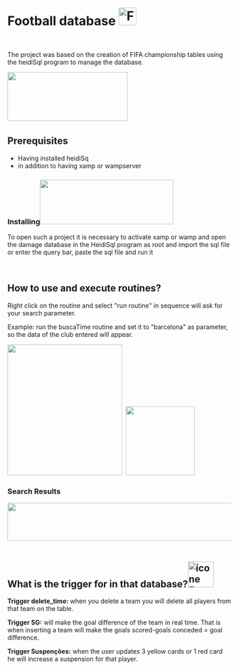<h1><strong>Football database</strong> <img class="alignleft" src="https://image.flaticon.com/icons/svg/27/27221.svg" alt="Football player attempting to kick ball free icon" width="40" height="40" /></h1>
&nbsp;

<a>The project was based on the creation of FIFA championship tables using the heidiSql program to manage the database.</a>

<img class="alignnone size-full wp-image-310" src="http://www.solocart.com.br/wp-content/uploads/2020/03/heidinovo.png" alt="" width="270" height="110" />
&nbsp;
<h2></a><strong>Prerequisites</strong></h2>
<ul style="list-style-type: disc;">
 	<li>Having installed heidiSq</li>
 	<li>in addition to having xamp or wampserver</li>
</ul>
<h3><a id="user-content-installing" class="anchor" href="https://github.com/gustavo910/ProjetoSqlFutebol#installing" aria-hidden="true"></a><strong>Installing</strong><img class="size-medium wp-image-298 alignright" src="http://www.solocart.com.br/wp-content/uploads/2020/03/xampwamp3-300x100.png" alt="" width="300" height="100" /></h3>
To open such a project it is necessary to activate xamp or wamp and open the damage database in the HeidiSql program as root and import the sql file or enter the query bar, paste the sql file and run it

&nbsp;
<h2 id="tw-target-text" class="tw-data-text tw-text-large tw-ta" dir="ltr" data-placeholder="Tradução"><strong><span lang="en">How to use and execute routines?</span></strong></h2>
Right click on the routine and select "run routine" in sequence will ask for your search parameter.

Example: run the buscaTime routine and set it to "barcelona" as parameter, so the data of the club entered will appear.

<img src="http://www.solocart.com.br/wp-content/uploads/2020/03/executar-rotina.jpg" alt="" width="258" height="294"/>  <img class="size-full" src="http://www.solocart.com.br/wp-content/uploads/2020/03/barcelona.jpg" alt="" width="" height="155" />
&nbsp;
&nbsp;
&nbsp;
<h3 dir="ltr" data-placeholder="Tradução"></h3>
<h3 id="tw-target-text" class="tw-data-text tw-text-large tw-ta" dir="ltr" data-placeholder="Tradução"><strong><span lang="en">Search Results</span></strong></h3>
<img class="alignnone wp-image-303 size-full" src="http://www.solocart.com.br/wp-content/uploads/2020/03/resultados.jpg" alt="" width="950" height="85" />
&nbsp;
&nbsp;
<h2>What is the trigger for in that database?<img class="alignleft" src="https://cdn.icon-icons.com/icons2/931/PNG/512/settings_icon-icons.com_72415.png" alt="ícone Ferramenta, ferramentas, configurações Livre de Mini Icon ..." width="58" height="58" /></h2>
<strong>Trigger delete_time:</strong> 
when you delete a team you will delete all players from that team on the table.

<strong>Trigger SG:</strong>
will make the goal difference of the team in real time. That is when inserting a team will make the goals scored-goals conceded = goal difference.

<strong>Trigger Suspenções:</strong>
when the user updates 3 yellow cards or 1 red card he will increase a suspension for that player.
